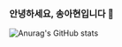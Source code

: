 ### 안녕하세요, 송아현입니다 👋


![Anurag's GitHub stats](https://github-readme-stats.vercel.app/api?username=sayhikids&show_icons=true&theme=radical)
